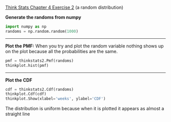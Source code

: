 [Think Stats Chapter 4 Exercise 2](http://greenteapress.com/thinkstats2/html/thinkstats2005.html#toc41) (a random distribution)

**Generate the randoms from numpy**
```python
import numpy as np
randoms = np.random.random(1000)
```
---
**Plot the PMF:** When you try and plot the random variable nothing shows up on the plot because all the probabilities are the same.  
```python
pmf = thinkstats2.Pmf(randoms)
thinkplot.hist(pmf)
```
---
**Plot the CDF**
```python
cdf = thinkstats2.Cdf(randoms)
thinkplot.Cdf(cdf)
thinkplot.Show(xlabel='weeks', ylabel='CDF')
```
The distribution is uniform because when it is plotted it appears as almost a straight line  
